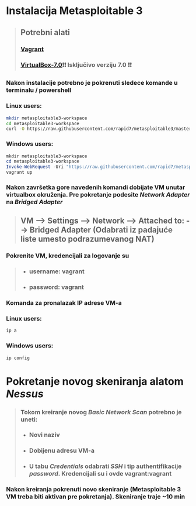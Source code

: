 # Instalacija Metasploitable 3

>   ## Potrebni alati
>   ### [Vagrant][vagrant]
>   ### [VirtualBox-7.0][vb]❗❗ Isključivo verziju 7.0 ❗❗

### Nakon instalacije potrebno je pokrenuti sledece komande u terminalu / powershell
### Linux users:
```bash
mkdir metasploitable3-workspace
cd metasploitable3-workspace
curl -O https://raw.githubusercontent.com/rapid7/metasploitable3/master/Vagrantfile && vagrant up
```
### Windows users:
```powershell
mkdir metasploitable3-workspace
cd metasploitable3-workspace
Invoke-WebRequest -Uri "https://raw.githubusercontent.com/rapid7/metasploitable3/master/Vagrantfile" -OutFile "Vagrantfile"
vagrant up
```

### Nakon završetka gore navedenih komandi dobijate VM unutar virtualbox okruženja. Pre pokretanje podesite *Network Adapter* na *Bridged Adapter*
> ## VM --> Settings --> Network --> Attached to: --> Bridged Adapter (Odabrati iz padajuće liste umesto podrazumevanog NAT)

### Pokrenite VM, kredencijali za logovanje su 
> - ### username: vagrant
> - ### password: vagrant
### Komanda za pronalazak IP adrese VM-a
### Linux users:
``` bash 
ip a
```
### Windows users:
```powershell
ip config
```

# Pokretanje novog skeniranja alatom *Nessus*
> ### Tokom kreiranje novog *Basic Network Scan* potrebno je uneti:
> - ### Novi naziv
> - ### Dobijenu adresu VM-a
> - ### U tabu *Credentials* odabrati *SSH* i tip authentifikacije *password*. Kredencijali su i ovde vagrant:vagrant

### Nakon kreiranja pokrenuti novo skeniranje (Metasploitable 3 VM treba biti aktivan pre pokretanja). Skeniranje traje ~10 min

[vb]: https://forum.virtualbox.org/wiki/Download_Old_Builds_7_0
[vagrant]: https://developer.hashicorp.com/vagrant/install?product_intent=vagrant
